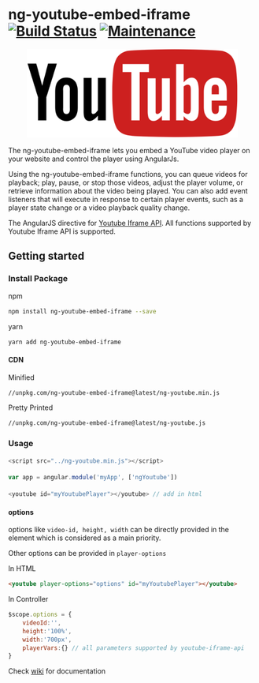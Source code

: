 # ng-youtube-embed-iframe [![Build Status](https://travis-ci.org/Sibiraj-S/ng-youtube-embed-iframe.svg?branch=master)](https://travis-ci.org/Sibiraj-S/ng-youtube-embed-iframe) [![Maintenance](https://img.shields.io/badge/maintained%20%3F-no-red.svg)](https://github.com/Sibiraj-S/ng-youtube-embed-iframe)

<p align="center">
  <a href="https://github.com/Sibiraj-S/ngx-editor">
   <img src="https://raw.githubusercontent.com/Sibiraj-S/ng-youtube-embed-iframe/master/assets/images/youtube.png" alt="ng-youtube-embed-iframe" height="180">
  </a>
</p>

The ng-youtube-embed-iframe lets you embed a YouTube video player on your website and control the player using AngularJs.

Using the ng-youtube-embed-iframe functions, you can queue videos for playback; play, pause, or stop those videos, adjust the player volume, or retrieve information about the video being played. You can also add event listeners that will execute in response to certain player events, such as a player state change or a video playback quality change.

The AngularJS directive for [Youtube Iframe API][ApiReference]. All functions supported by Youtube Iframe API is supported.

## Getting started

### Install Package

npm

```bash
npm install ng-youtube-embed-iframe --save
```

yarn

```bash
yarn add ng-youtube-embed-iframe
```

#### CDN

Minified

```bash
//unpkg.com/ng-youtube-embed-iframe@latest/ng-youtube.min.js
```

Pretty Printed

```bash
//unpkg.com/ng-youtube-embed-iframe@latest/ng-youtube.js
```

### Usage

```js
<script src="../ng-youtube.min.js"></script>

var app = angular.module('myApp', ['ngYoutube'])

<youtube id="myYoutubePlayer"></youtube> // add in html
```

#### options

options like `video-id, height, width` can be directly provided in the element which is considered as a main priority.

Other options can be provided in `player-options`

In HTML

```html
<youtube player-options="options" id="myYoutubePlayer"></youtube>
```

In Controller

```js
$scope.options = {
    videoId:'',
    height:'100%',
    width:'700px',
    playerVars:{} // all parameters supported by youtube-iframe-api
}
```

Check [wiki][wiki] for documentation

[ApiReference]:https://developers.google.com/youtube/iframe_api_reference
[wiki]:https://github.com/Sibiraj-S/ng-youtube-embed-iframe/wiki
